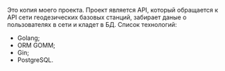 Это копия моего проекта. 
Проект является API, который обращается к API сети геодезических базовых станций, забирает даные о пользователях в сети и кладет в БД.
Список технологий:
- Golang;
- ORM GOMM;
- Gin;
- PostgreSQL.